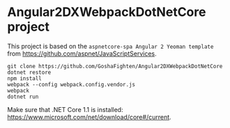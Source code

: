 # Angular2DXWebpackDotNetCore project

This project is based on the `aspnetcore-spa Angular 2 Yeoman template` from https://github.com/aspnet/JavaScriptServices.

```
git clone https://github.com/GoshaFighten/Angular2DXWebpackDotNetCore
dotnet restore
npm install
webpack --config webpack.config.vendor.js
webpack
dotnet run
```

Make sure that .NET Core 1.1 is installed: https://www.microsoft.com/net/download/core#/current.
